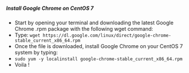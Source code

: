 ##### Install Google Chrome on CentOS 7
- Start by opening your terminal and downloading the latest Google Chrome .rpm package with the following wget command:
- Type: `wget https://dl.google.com/linux/direct/google-chrome-stable_current_x86_64.rpm`
- Once the file is downloaded, install Google Chrome on your CentOS 7 system by typing:
- `sudo yum -y localinstall google-chrome-stable_current_x86_64.rpm`
- Voila !
